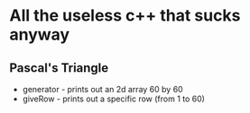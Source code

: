 
# All the useless c++ that sucks anyway

## Pascal's Triangle

- generator - prints out an 2d array 60 by 60
- giveRow - prints out a specific row (from 1 to 60)
